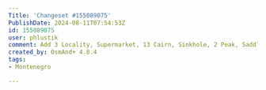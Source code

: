 ```yaml
---
Title: 'Changeset #155089075'
PublishDate: 2024-08-11T07:54:53Z
id: 155089075
user: phlustik
comment: Add 3 Locality, Supermarket, 13 Cairn, Sinkhole, 2 Peak, Saddle.
created_by: OsmAnd+ 4.8.4
tags:
- Montenegro

---
```

